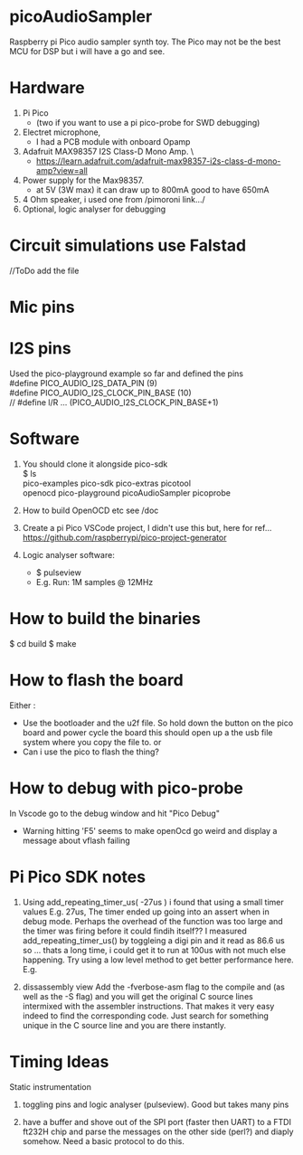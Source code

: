 picoAudioSampler
================
Raspberry pi Pico audio sampler synth toy.
The Pico may not be the best MCU for DSP but i will have a go and see.

Hardware
========
1. Pi Pico
    - (two if you want to use a pi pico-probe for SWD debugging)
3. Electret microphone,
    - I had a PCB module with onboard Opamp
5. Adafruit MAX98357 I2S Class-D Mono Amp.              \
    - https://learn.adafruit.com/adafruit-max98357-i2s-class-d-mono-amp?view=all
6. Power supply for the Max98357.
    -   at 5V (3W max) it can draw up to 800mA good to have 650mA
7. 4 Ohm speaker, i used one from /pimoroni link.../
8. Optional, logic analyser for debugging

Circuit simulations use Falstad
===============================

//ToDo add the file


Mic pins
========


I2S pins
========

Used the pico-playground example so far and defined the pins \
#define PICO_AUDIO_I2S_DATA_PIN         (9)                 \
#define PICO_AUDIO_I2S_CLOCK_PIN_BASE   (10)                \
// #define l/R ... (PICO_AUDIO_I2S_CLOCK_PIN_BASE+1)

Software
========

1. You should clone it alongside pico-sdk\
        $ ls \
        pico-examples pico-sdk        pico-extras       picotool \
        openocd       pico-playground picoAudioSampler  picoprobe

2. How to build OpenOCD etc see /doc

3. Create a pi Pico VSCode project, I didn't use this but, here for ref... \
    https://github.com/raspberrypi/pico-project-generator

4. Logic analyser software:
    - $ pulseview
    - E.g. Run: 1M samples @ 12MHz

How to build the binaries
=========================

$ cd build
$ make

How to flash the board
======================

Either :
- Use the bootloader and the u2f file. So hold down the button on the pico board
and power cycle the board this should open up a the usb file system where you copy the file to.
or
- Can i use the pico to flash the thing?


How to debug with pico-probe
============================

In Vscode go to the debug window and hit "Pico Debug"
- Warning hitting 'F5' seems to make openOcd go weird and display a message about
  vflash failing


Pi Pico SDK notes
=================

1. Using add_repeating_timer_us( -27us ) i found that using a small timer values E.g.
27us, The timer ended up going into an assert when in debug mode. Perhaps the overhead
of the function was too large and the timer was firing before it could findih itself??
I measured add_repeating_timer_us() by toggleing a digi pin and it read as 86.6 us so
... thats a long time, i could get it to run at 100us with not much else happening.
Try using a low level method to get better performance here. E.g.


2. dissassembly view
Add the -fverbose-asm flag to the compile and (as well as the -S flag) and you will get the original C source lines intermixed with the assembler instructions. That makes it very easy indeed to find the corresponding code. Just search for something unique in the C source line and you are there instantly.


Timing Ideas
============

Static instrumentation
1. toggling pins and logic analyser (pulseview). Good but takes many pins

2. have a buffer and shove out of the SPI port (faster then UART) to a FTDI ft232H
   chip and parse the messages on the other side (perl?) and diaply somehow.
   Need a basic protocol to do this.




